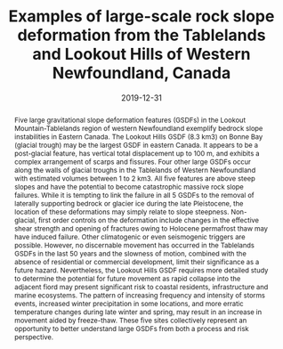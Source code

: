 ---
abstract: "Five large gravitational slope deformation features (GSDFs) in the Lookout Mountain-Tablelands region of western Newfoundland exemplify bedrock slope instabilities in Eastern Canada.  The Lookout Hills GSDF (8.3 km3) on Bonne Bay (glacial trough) may be the largest GSDF in eastern Canada.  It appears to be a post-glacial feature, has vertical total displacement up to 100 m, and exhibits a complex arrangement of scarps and fissures.  Four other large GSDFs occur along the walls of glacial troughs in the Tablelands of Western Newfoundland with estimated volumes between 1 to 2 km3.
  All five features are above steep slopes and have the potential to become catastrophic massive rock slope failures. While it is tempting to link the failure in all 5 GSDFs to the removal of laterally supporting bedrock or glacier ice during the late Pleistocene, the location of these deformations may simply relate to slope steepness. Non-glacial, first order controls on the deformation include changes in the effective shear strength and opening of fractures owing to Holocene permafrost thaw may have induced failure. Other climatogenic or even seismogenic triggers are possible.  However, no discernable movement has occurred in the Tablelands GSDFs in the last 50 years and the slowness of motion, combined with the absence of residential or commercial development, limit their significance as a future hazard. Nevertheless, the Lookout Hills GSDF requires more detailed study to determine the potential for future movement as rapid collapse into the adjacent fiord may present significant risk to coastal residents, infrastructure and marine ecosystems. The pattern of increasing frequency and intensity of storms events, increased winter precipitation in some locations, and more erratic temperature changes during late winter and spring, may result in an increase in movement aided by freeze-thaw.  These five sites collectively represent an opportunity to better understand large GSDFs from both a process and risk perspective."
authors: ["I. S. Spooner", "D.W. Dunnington", "G. D. Osborn", "A.R. Berger", "Ian A. Brookes"]
date: "2019-12-31"
doi: ""
featured: false
image:
  caption: ""
  focal_point: ""
  preview_only: false
projects: []
publication: "Geomorphological Landscapes of Eastern Canada (accepted)"
publication_short: ""
publication_types: ["2"]
summary: ""
tags: []
title: "Examples of large-scale rock slope deformation from the Tablelands and Lookout Hills of Western Newfoundland, Canada"
url_code: ""
url_dataset: ""
url_pdf: ""
url_poster: ""
url_project: ""
url_slides: ""
url_source: ""
url_video: ""
---